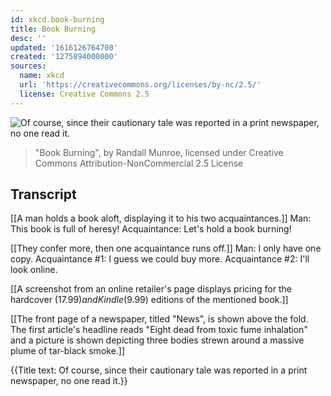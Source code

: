 ```yaml
---
id: xkcd.book-burning
title: Book Burning
desc: ''
updated: '1616126764700'
created: '1275894000000'
sources:
  name: xkcd
  url: 'https://creativecommons.org/licenses/by-nc/2.5/'
  license: Creative Commons 2.5
---
```

![Of course, since their cautionary tale was reported in a print newspaper, no one read it.](https://imgs.xkcd.com/comics/book_burning.png)
> "Book Burning", by Randall Munroe, licensed under Creative Commons Attribution-NonCommercial 2.5 License

## Transcript
[[A man holds a book aloft, displaying it to his two acquaintances.]]
Man: This book is full of heresy!
Acquaintance: Let's hold a book burning!

[[They confer more, then one acquaintance runs off.]]
Man: I only have one copy.
Acquaintance #1: I guess we could buy more.
Acquaintance #2: I'll look online.

[[A screenshot from an online retailer's page displays pricing for the hardcover ($17.99) and Kindle ($9.99) editions of the mentioned book.]]

[[The front page of a newspaper, titled "News", is shown above the fold. The first article's headline reads "Eight dead from toxic fume inhalation" and a picture is shown depicting three bodies strewn around a massive plume of tar-black smoke.]]

{{Title text: Of course, since their cautionary tale was reported in a print newspaper, no one read it.}}
